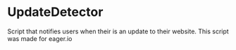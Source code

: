 # UpdateDetector
Script that notifies users when their is an update to their website.
This script was made for eager.io
